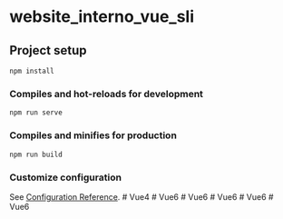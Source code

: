 # website_interno_vue_sli

## Project setup
```
npm install
```

### Compiles and hot-reloads for development
```
npm run serve
```

### Compiles and minifies for production
```
npm run build
```

### Customize configuration
See [Configuration Reference](https://cli.vuejs.org/config/).
#   V u e 4  
 #   V u e 6  
 #   V u e 6  
 #   V u e 6  
 #   V u e 6  
 #   V u e 6  
 